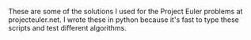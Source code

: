 These are some of the solutions I used for the Project Euler problems at projecteuler.net. I wrote these in python because it's fast to type these scripts and test different algorithms.

